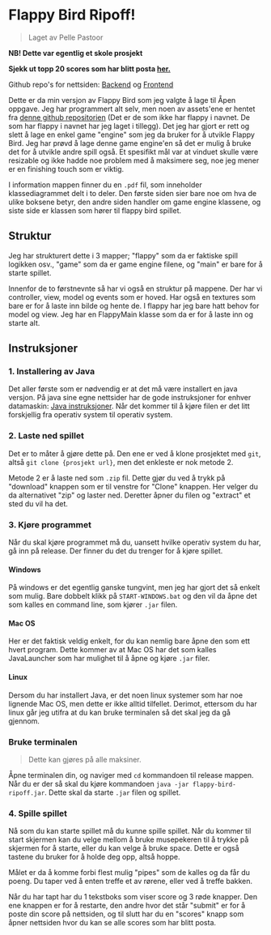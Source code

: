 # Flappy Bird Ripoff!

> Laget av Pelle Pastoor

**NB! Dette var egentlig et skole prosjekt**

**Sjekk ut topp 20 scores som har blitt posta [her.](https://flappy.floatinggoat.no/)**

Github repo's for nettsiden: [Backend](https://github.com/Z4F1/flappy-backend) og [Frontend](https://github.com/Z4F1/flappy-frontend)

Dette er da min versjon av Flappy Bird som jeg valgte å lage til Åpen oppgave. Jeg har programmert alt selv, men noen av assets'ene er hentet fra [denne github repositorien](https://github.com/samuelcust/flappy-bird-assets) (Det er de som ikke har flappy i navnet. De som har flappy i navnet har jeg laget i tillegg). Det jeg har gjort er rett og slett å lage en enkel game "engine" som jeg da bruker for å utvikle Flappy Bird. Jeg har prøvd å lage denne game engine'en så det er mulig å bruke det for å utvikle andre spill også. Et spesifikt mål var at vinduet skulle være resizable og ikke hadde noe problem med å maksimere seg, noe jeg mener er en finishing touch som er viktig.

I information mappen finner du en `.pdf` fil, som inneholder klassediagrammet delt i to deler. Den første siden sier bare noe om hva de ulike boksene betyr, den andre siden handler om game engine klassene, og siste side er klassen som hører til flappy bird spillet.

## Struktur

Jeg har strukturert dette i 3 mapper; "flappy" som da er faktiske spill logikken osv., "game" som da er game engine filene, og "main" er bare for å starte spillet.

Innenfor de to førstnevnte så har vi også en struktur på mappene. Der har vi controller, view, model og events som er hoved. Har også en textures som bare er for å laste inn bilde og hente de. I flappy har jeg bare hatt behov for model og view. Jeg har en FlappyMain klasse som da er for å laste inn og starte alt.

## Instruksjoner

### 1. Installering av Java

Det aller første som er nødvendig er at det må være installert en java versjon. På java sine egne nettsider har de gode instruksjoner for enhver datamaskin: [Java instruksjoner](https://www.java.com/en/download/help/download_options.html). Når det kommer til å kjøre filen er det litt forskjellig fra operativ system til operativ system.

### 2. Laste ned spillet

Det er to måter å gjøre dette på. Den ene er ved å klone prosjektet med `git`, altså `git clone {prosjekt url}`, men det enkleste er nok metode 2. 

Metode 2 er å laste ned som `.zip` fil. Dette gjør du ved å trykk på "download" knappen som er til venstre for "Clone" knappen. Her velger du da alternativet "zip" og laster ned. Deretter åpner du filen og "extract" et sted du vil ha det.

### 3. Kjøre programmet

Når du skal kjøre programmet må du, uansett hvilke operativ system du har, gå inn på release. Der finner du det du trenger for å kjøre spillet.

#### Windows

På windows er det egentlig ganske tungvint, men jeg har gjort det så enkelt som mulig. Bare dobbelt klikk på `START-WINDOWS.bat` og den vil da åpne det som kalles en command line, som kjører `.jar` filen.

#### Mac OS

Her er det faktisk veldig enkelt, for du kan nemlig bare åpne den som ett hvert program. Dette kommer av at Mac OS har det som kalles JavaLauncher som har mulighet til å åpne og kjøre `.jar` filer.

#### Linux

Dersom du har installert Java, er det noen linux systemer som har noe lignende Mac OS, men dette er ikke alltid tilfellet. Derimot, ettersom du har linux går jeg utifra at du kan bruke terminalen så det skal jeg da gå gjennom. 

### Bruke terminalen

> Dette kan gjøres på alle maksiner.

Åpne terminalen din, og naviger med `cd` kommandoen til release mappen. Når du er der så skal du kjøre kommandoen `java -jar flappy-bird-ripoff.jar`. Dette skal da starte `.jar` filen og spillet.

### 4. Spille spillet

Nå som du kan starte spillet må du kunne spille spillet. Når du kommer til start skjermen kan du velge mellom å bruke musepekeren til å trykke på skjermen for å starte, eller du kan velge å bruke space. Dette er også tastene du bruker for å holde deg opp, altså hoppe.

Målet er da å komme forbi flest mulig "pipes" som de kalles og da får du poeng. Du taper ved å enten treffe et av rørene, eller ved å treffe bakken.

Når du har tapt har du 1 tekstboks som viser score og 3 røde knapper. Den ene knappen er for å restarte, den andre hvor det står "submit" er for å poste din score på nettsiden, og til slutt har du en "scores" knapp som åpner nettsiden hvor du kan se alle scores som har blitt posta.
